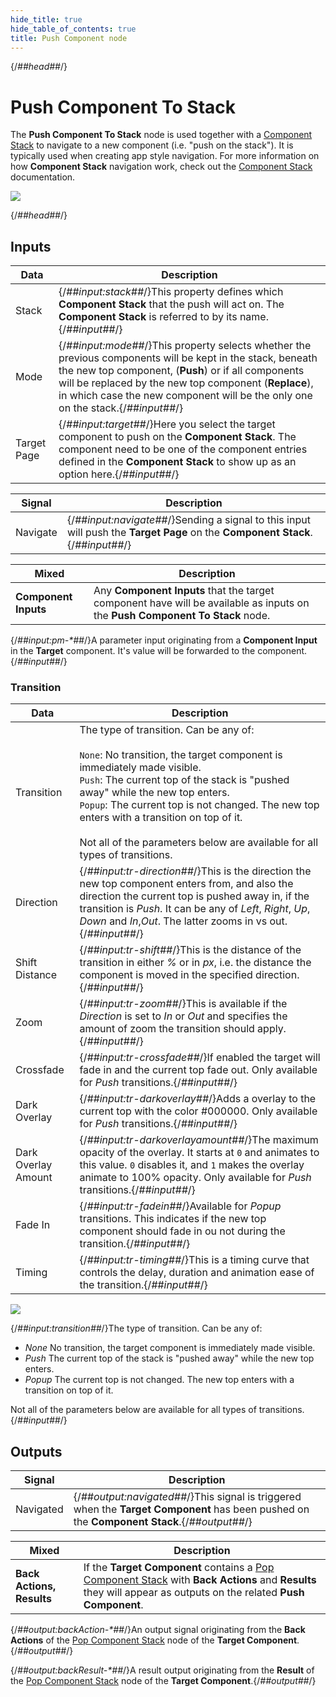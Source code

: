 ```yaml
---
hide_title: true
hide_table_of_contents: true
title: Push Component node
---
```


{/*##head##*/}

# Push Component To Stack

The **Push Component To Stack** node is used together with a [Component Stack](/nodes/component-stack/component-stack-node) to navigate to a new component (i.e. "push on the stack"). It is typically used when creating app style navigation. For more information on how **Component Stack** navigation work, check out the [Component Stack](/nodes/component-stack/component-stack-node) documentation.

<div className="ndl-image-with-background l">

![](/nodes/component-stack/push-component/push-component.png)

</div>

{/*##head##*/}

## Inputs

| Data                                          | Description                                                                                                                                                                                                                                                                                            |
| --------------------------------------------- | ------------------------------------------------------------------------------------------------------------------------------------------------------------------------------------------------------------------------------------------------------------------------------------------------------ |
| <span className="ndl-data">Stack</span>       | {/*##input:stack##*/}This property defines which **Component Stack** that the push will act on. The **Component Stack** is referred to by its name. {/*##input##*/}                                                                                                                                            |
| <span className="ndl-data">Mode</span>        | {/*##input:mode##*/}This property selects whether the previous components will be kept in the stack, beneath the new top component, (**Push**) or if all components will be replaced by the new top component (**Replace**), in which case the new component will be the only one on the stack.{/*##input##*/} |
| <span className="ndl-data">Target Page</span> | {/*##input:target##*/}Here you select the target component to push on the **Component Stack**. The component need to be one of the component entries defined in the **Component Stack** to show up as an option here.{/*##input##*/}                                                                           |

| Signal                                       | Description                                                                                                             |
| -------------------------------------------- | ----------------------------------------------------------------------------------------------------------------------- |
| <span className="ndl-signal">Navigate</span> | {/*##input:navigate##*/}Sending a signal to this input will push the **Target Page** on the **Component Stack**.{/*##input##*/} |

| Mixed                | Description                                                                                                                  |
| -------------------- | ---------------------------------------------------------------------------------------------------------------------------- |
| **Component Inputs** | Any **Component Inputs** that the target component have will be available as inputs on the **Push Component To Stack** node. |

<span className="hidden-props-for-editor">{/*##input:pm-\*##*/}A parameter input originating from a **Component Input** in the **Target** component. It's value will be forwarded to the component.{/*##input##*/}</span>

### Transition

| Data                                                  | Description                                                                                                                                                                                                                                                                                                                                                                                       |
| ----------------------------------------------------- | ------------------------------------------------------------------------------------------------------------------------------------------------------------------------------------------------------------------------------------------------------------------------------------------------------------------------------------------------------------------------------------------------- |
| <span className="ndl-data">Transition</span>          | The type of transition. Can be any of:<br/><br/>`None`: No transition, the target component is immediately made visible.<br/>`Push`: The current top of the stack is "pushed away" while the new top enters.<br/>`Popup`: The current top is not changed. The new top enters with a transition on top of it.<br/><br/>Not all of the parameters below are available for all types of transitions. |
| <span className="ndl-data">Direction</span>           | {/*##input:tr-direction##*/}This is the direction the new top component enters from, and also the direction the current top is pushed away in, if the transition is _Push_. It can be any of _Left_, _Right_, _Up_, _Down_ and _In_,_Out_. The latter zooms in vs out.{/*##input##*/}                                                                                                                     |
| <span className="ndl-data">Shift Distance</span>      | {/*##input:tr-shift##*/}This is the distance of the transition in either _%_ or in _px_, i.e. the distance the component is moved in the specified direction.{/*##input##*/}                                                                                                                                                                                                                              |
| <span className="ndl-data">Zoom</span>                | {/*##input:tr-zoom##*/}This is available if the _Direction_ is set to _In_ or _Out_ and specifies the amount of zoom the transition should apply.{/*##input##*/}                                                                                                                                                                                                                                          |
| <span className="ndl-data">Crossfade</span>           | {/*##input:tr-crossfade##*/}If enabled the target will fade in and the current top fade out. Only available for _Push_ transitions.{/*##input##*/}                                                                                                                                                                                                                                                        |
| <span className="ndl-data">Dark Overlay</span>        | {/*##input:tr-darkoverlay##*/}Adds a overlay to the current top with the color #000000. Only available for _Push_ transitions.{/*##input##*/}                                                                                                                                                                                                                                                             |
| <span className="ndl-data">Dark Overlay Amount</span> | {/*##input:tr-darkoverlayamount##*/}The maximum opacity of the overlay. It starts at `0` and animates to this value. `0` disables it, and `1` makes the overlay animate to 100% opacity. Only available for _Push_ transitions.{/*##input##*/}                                                                                                                                                            |
| <span className="ndl-data">Fade In</span>             | {/*##input:tr-fadein##*/}Available for _Popup_ transitions. This indicates if the new top component should fade in ou not during the transition.{/*##input##*/}                                                                                                                                                                                                                                           |
| <span className="ndl-data">Timing</span>              | {/*##input:tr-timing##*/}This is a timing curve that controls the delay, duration and animation ease of the transition.{/*##input##*/}                                                                                                                                                                                                                                                                    |

<div className="ndl-image-with-background l">
    <img src="/guides/navigation/transition-params.png"></img>
</div>

<div className="hidden-props-for-editor">

{/*##input:transition##*/}The type of transition. Can be any of:

-   _None_ No transition, the target component is immediately made visible.
-   _Push_ The current top of the stack is "pushed away" while the new top enters.
-   _Popup_ The current top is not changed. The new top enters with a transition on top of it.

Not all of the parameters below are available for all types of transitions.{/*##input##*/}

</div>

## Outputs

| Signal                                        | Description                                                                                                                          |
| --------------------------------------------- | ------------------------------------------------------------------------------------------------------------------------------------ |
| <span className="ndl-signal">Navigated</span> | {/*##output:navigated##*/}This signal is triggered when the **Target Component** has been pushed on the **Component Stack**.{/*##output##*/} |

| Mixed                     | Description                                                                                                                                                                                             |
| ------------------------- | ------------------------------------------------------------------------------------------------------------------------------------------------------------------------------------------------------- |
| **Back Actions, Results** | If the **Target Component** contains a [Pop Component Stack](/nodes/component-stack/pop-component) with **Back Actions** and **Results** they will appear as outputs on the related **Push Component**. |

<span className="hidden-props-for-editor">{/*##output:backAction-\*##*/}An output signal originating from the **Back Actions** of the [Pop Component Stack](/nodes/component-stack/pop-component) node of the **Target Component**.{/*##output##*/}</span>

<span className="hidden-props-for-editor">{/*##output:backResult-\*##*/}A result output originating from the **Result** of the [Pop Component Stack](/nodes/component-stack/pop-component) node of the **Target Component**.{/*##output##*/}</span>
